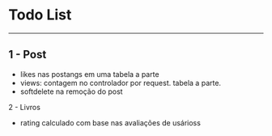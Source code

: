 # Todo List
---

1 - Post
---
 - likes nas postangs em uma tabela a parte
 - views: contagem no controlador por request. tabela a parte.
 - softdelete na remoção do post

 2 - Livros
  - rating calculado com base nas avaliações de usárioss